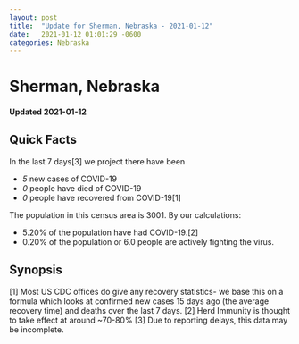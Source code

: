 ```yaml
---
layout: post
title:  "Update for Sherman, Nebraska - 2021-01-12"
date:   2021-01-12 01:01:29 -0600
categories: Nebraska
---
```


# Sherman, Nebraska
#### Updated 2021-01-12

## Quick Facts

In the last 7 days[3] we project there have been
- *5* new cases of COVID-19
- *0* people have died of COVID-19
- *0* people have recovered from COVID-19[1]

The population in this census area is 3001. By our calculations:
- 5.20% of the population have had COVID-19.[2]
- 0.20% of the population or 6.0 people are actively fighting the virus.

## Synopsis




[1] Most US CDC offices do give any recovery statistics- we base this on a formula which looks at confirmed new cases
15 days ago (the average recovery time) and deaths over the last 7 days.
[2] Herd Immunity is thought to take effect at around ~70-80%
[3] Due to reporting delays, this data may be incomplete. 
    